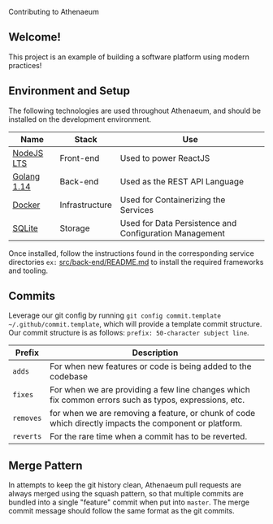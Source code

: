Contributing to Athenaeum

## Welcome!

This project is an example of building a software platform using modern practices!

## Environment and Setup

The following technologies are used throughout Athenaeum, and should be installed on the development environment.

| Name                                        | Stack          | Use                                                    |
| ------------------------------------------- | -------------- | ------------------------------------------------------ |
| [NodeJS LTS](https://nodejs.org/en/)        | Front-end      | Used to power ReactJS                                  |
| [Golang 1.14](https://golang.org/)          | Back-end       | Used as the REST API Language                          |
| [Docker](https://www.docker.com/)           | Infrastructure | Used for Containerizing the Services                   |
| [SQLite](https://www.sqlite.org/index.html) | Storage        | Used for Data Persistence and Configuration Management |

Once installed, follow the instructions found in the corresponding service directories `ex:` [src/back-end/README.md](https://github.com/raygervais/Athenaeum/src/back-end/README.md) to install the required frameworks and tooling.

## Commits

Leverage our git config by running `git config commit.template ~/.github/commit.template`, which will provide a template commit structure.
Our commit structure is as follows: `prefix: 50-character subject line`.

| Prefix    | Description                                                                                            |
| --------- | ------------------------------------------------------------------------------------------------------ |
| `adds`    | For when new features or code is being added to the codebase                                           |
| `fixes`   | For when we are providing a few line changes which fix common errors such as typos, expressions, etc.  |
| `removes` | for when we are removing a feature, or chunk of code which directly impacts the component or platform. |
| `reverts` | For the rare time when a commit has to be reverted.                                                    |

## Merge Pattern

In attempts to keep the git history clean, Athenaeum pull requests are always merged using the squash pattern, so that multiple commits are bundled into a single "feature" commit when put into `master`.
The merge commit message should follow the same format as the git commits.
